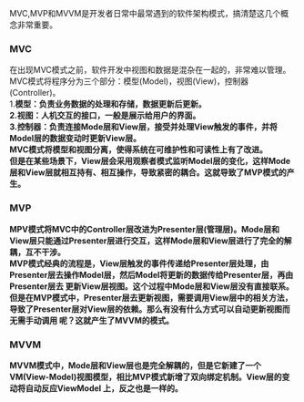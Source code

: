 MVC,MVP和MVVM是开发者日常中最常遇到的软件架构模式，搞清楚这几个概念非常重要。

### MVC
在出现MVC模式之前，软件开发中视图和数据是混杂在一起的，非常难以管理。<br/>
MVC模式将程序分为三个部分：模型(Model)，视图(View)，控制器(Controller)。<br/>
1.<strong>模型<strong>：负责业务数据的处理和存储，数据更新后更新。<br/>
2.<strong>视图<strong>：人机交互的接口，一般是展示给用户的界面。<br/>
3.<strong>控制器<strong>：负责连接Mode层和View层，接受并处理View触发的事件，并将Model层的数据变动时更新View层。<br/>
MVC模式将模型和视图分离，使得系统在可维护性和可读性上有了改进。<br/>
但是在某些场景下，View层会采用观察者模式监听Model层的变化，这样Mode层和View层就相互持有、相互操作，导致紧密的耦合。这就导致了MVP模式的产生。

### MVP
MPV模式将MVC中的Controller层改进为Presenter层(管理层)。Mode层和View层只能通过Presenter层进行交互，这样Mode层和View层进行了完全的解耦，互不干涉。<br/>
MVP模式经典的流程是，View层触发的事件传递给Presenter层处理，由Presenter层去操作Model层，然后Model将更新的数据传给Presenter层，再由Presenter层去
更新View层视图。这个过程中Mode层和View层没有直接联系。<br/>
但是在MVP模式中，Presenter层去更新视图，需要调用View层中的相关方法，导致了Presenter层对View层的依赖。那么有没有什么方式可以自动更新视图而无需手动调用
呢？这就产生了MVVM的模式。

### MVVM
MVVM模式中，Mode层和View层也是完全解耦的，但是它新建了一个VM(View-Model)视图模型，相比MVP模式新增了双向绑定机制。View层的变动将自动反应ViewModel
上，反之也是一样的。

